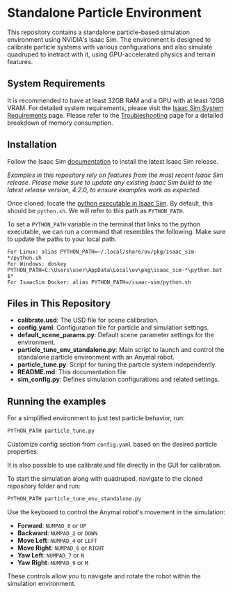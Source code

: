 # Standalone Particle Environment

This repository contains a standalone particle-based simulation environment using NVIDIA's Isaac Sim. The environment is designed to calibrate particle systems with various configurations and also simulate quadruped to inetract with it, using GPU-accelerated physics and terrain features.

## System Requirements

It is recommended to have at least 32GB RAM and a GPU with at least 12GB VRAM. For detailed system requirements, please visit the [Isaac Sim System Requirements](https://docs.omniverse.nvidia.com/isaacsim/latest/installation/requirements.html#system-requirements) page. Please refer to the [Troubleshooting](docs/troubleshoot.md#memory-consumption) page for a detailed breakdown of memory consumption.

## Installation

Follow the Isaac Sim [documentation](https://docs.omniverse.nvidia.com/isaacsim/latest/installation/install_workstation.html) to install the latest Isaac Sim release. 

*Examples in this repository rely on features from the most recent Isaac Sim release. Please make sure to update any existing Isaac Sim build to the latest release version, 4.2.0, to ensure examples work as expected.*

Once cloned, locate the [python executable in Isaac Sim](https://docs.omniverse.nvidia.com/isaacsim/latest/installation/install_python.html). By default, this should be `python.sh`. We will refer to this path as `PYTHON_PATH`.

To set a `PYTHON_PATH` variable in the terminal that links to the python executable, we can run a command that resembles the following. Make sure to update the paths to your local path.

```
For Linux: alias PYTHON_PATH=~/.local/share/ov/pkg/isaac_sim-*/python.sh
For Windows: doskey PYTHON_PATH=C:\Users\user\AppData\Local\ov\pkg\isaac_sim-*\python.bat $*
For IsaacSim Docker: alias PYTHON_PATH=/isaac-sim/python.sh
```


## Files in This Repository

- **calibrate.usd**: The USD file for scene calibration.
- **config.yaml**: Configuration file for particle and simulation settings.
- **default_scene_params.py**: Default scene parameter settings for the environment.
- **particle_tune_env_standalone.py**: Main script to launch and control the standalone particle environment with an Anymal robot.
- **particle_tune.py**: Script for tuning the particle system independently.
- **README.md**: This documentation file.
- **sim_config.py**: Defines simulation configurations and related settings.


## Running the examples

For a simplified environment to just test particle behavior, run:

```bash
PYTHON_PATH particle_tune.py
```
Customize config section from `config.yaml` based on the desired particle properties.

It is also possible to use calibrate.usd file directly in the GUI for calibration.



To start the simulation along with quadruped, navigate to the cloned repository folder and run:

```bash
PYTHON_PATH particle_tune_env_standalone.py
```

Use the keyboard to control the Anymal robot's movement in the simulation:

- **Forward**: `NUMPAD_8` or `UP`
- **Backward**: `NUMPAD_2` or `DOWN`
- **Move Left**: `NUMPAD_4` or `LEFT`
- **Move Right**: `NUMPAD_6` or `RIGHT`
- **Yaw Left**: `NUMPAD_7` or `N`
- **Yaw Right**: `NUMPAD_9` or `M`

These controls allow you to navigate and rotate the robot within the simulation environment.
